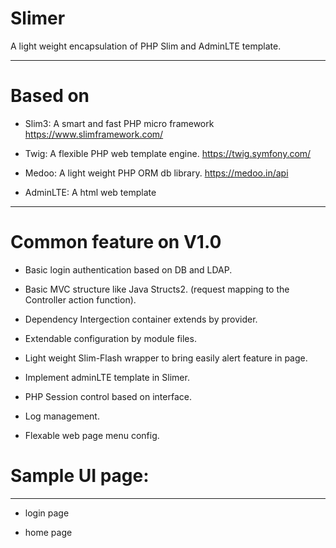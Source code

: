 # Slimer
A light weight encapsulation of PHP Slim and AdminLTE template.

----------
# Based on
- Slim3: A smart and fast PHP micro framework https://www.slimframework.com/

- Twig: A flexible PHP web template engine. https://twig.symfony.com/

- Medoo: A light weight PHP ORM db library. https://medoo.in/api

- AdminLTE: A html web template


----------

# Common feature on V1.0
- Basic login authentication based on DB and LDAP.

- Basic MVC structure like Java Structs2. (request mapping to the Controller action function).

- Dependency Intergection container extends by provider. 

- Extendable configuration by module files.

- Light weight Slim-Flash wrapper to bring easily alert feature in page.

- Implement adminLTE template in Slimer.

- PHP Session control based on interface.

- Log management.

- Flexable web page menu config.


# Sample UI page:

----------

- login page



- home page
